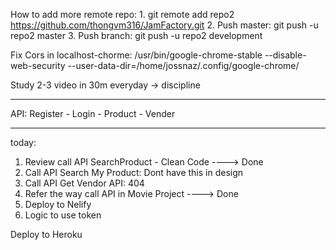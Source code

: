 How to add more remote repo:
    1. git remote add repo2 https://github.com/thongvm316/JamFactory.git
    2. Push master: git push -u repo2 master
    3. Push branch: git push -u repo2 development

Fix Cors in localhost-chorme: 
/usr/bin/google-chrome-stable --disable-web-security --user-data-dir=/home/jossnaz/.config/google-chrome/

Study 2-3 video in 30m everyday -> discipline

---------------------------------------------------------
API: Register - Login - Product - Vender

----
today:
1. Review call API SearchProduct - Clean Code ----> Done
2. Call API Search My Product: Dont have this in design
3. Call API Get Vendor API: 404
4. Refer the way call API in Movie Project ----> Done
5. Deploy to Nelify
6. Logic to use token

Deploy to Heroku